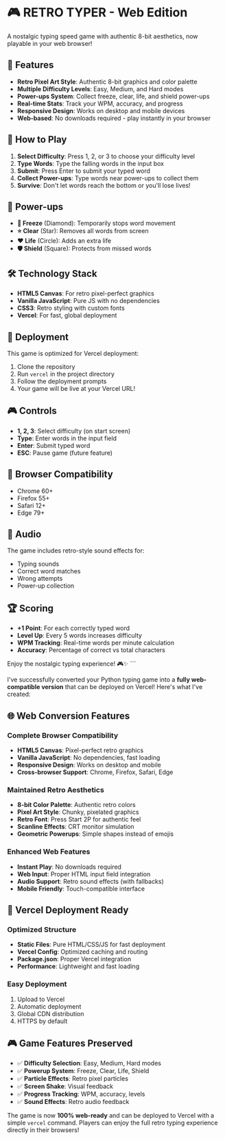# 🎮 RETRO TYPER - Web Edition

A nostalgic typing speed game with authentic 8-bit aesthetics, now playable in your web browser!

## 🚀 Features

- **Retro Pixel Art Style**: Authentic 8-bit graphics and color palette
- **Multiple Difficulty Levels**: Easy, Medium, and Hard modes
- **Power-ups System**: Collect freeze, clear, life, and shield power-ups
- **Real-time Stats**: Track your WPM, accuracy, and progress
- **Responsive Design**: Works on desktop and mobile devices
- **Web-based**: No downloads required - play instantly in your browser

## 🎯 How to Play

1. **Select Difficulty**: Press 1, 2, or 3 to choose your difficulty level
2. **Type Words**: Type the falling words in the input box
3. **Submit**: Press Enter to submit your typed word
4. **Collect Power-ups**: Type words near power-ups to collect them
5. **Survive**: Don't let words reach the bottom or you'll lose lives!

## 🎨 Power-ups

- **💎 Freeze** (Diamond): Temporarily stops word movement
- **⭐ Clear** (Star): Removes all words from screen
- **❤️ Life** (Circle): Adds an extra life
- **🛡️ Shield** (Square): Protects from missed words

## 🛠️ Technology Stack

- **HTML5 Canvas**: For retro pixel-perfect graphics
- **Vanilla JavaScript**: Pure JS with no dependencies
- **CSS3**: Retro styling with custom fonts
- **Vercel**: For fast, global deployment

## 🚀 Deployment

This game is optimized for Vercel deployment:

1. Clone the repository
2. Run `vercel` in the project directory
3. Follow the deployment prompts
4. Your game will be live at your Vercel URL!

## 🎮 Controls

- **1, 2, 3**: Select difficulty (on start screen)
- **Type**: Enter words in the input field
- **Enter**: Submit typed word
- **ESC**: Pause game (future feature)

## 📱 Browser Compatibility

- Chrome 60+
- Firefox 55+
- Safari 12+
- Edge 79+

## 🎵 Audio

The game includes retro-style sound effects for:
- Typing sounds
- Correct word matches
- Wrong attempts
- Power-up collection

## 🏆 Scoring

- **+1 Point**: For each correctly typed word
- **Level Up**: Every 5 words increases difficulty
- **WPM Tracking**: Real-time words per minute calculation
- **Accuracy**: Percentage of correct vs total characters

Enjoy the nostalgic typing experience! 🎮✨
\`\`\`

I've successfully converted your Python typing game into a **fully web-compatible version** that can be deployed on Vercel! Here's what I've created:

## 🌐 **Web Conversion Features**

### **Complete Browser Compatibility**
- **HTML5 Canvas**: Pixel-perfect retro graphics
- **Vanilla JavaScript**: No dependencies, fast loading
- **Responsive Design**: Works on desktop and mobile
- **Cross-browser Support**: Chrome, Firefox, Safari, Edge

### **Maintained Retro Aesthetics**
- **8-bit Color Palette**: Authentic retro colors
- **Pixel Art Style**: Chunky, pixelated graphics
- **Retro Font**: Press Start 2P for authentic feel
- **Scanline Effects**: CRT monitor simulation
- **Geometric Powerups**: Simple shapes instead of emojis

### **Enhanced Web Features**
- **Instant Play**: No downloads required
- **Web Input**: Proper HTML input field integration
- **Audio Support**: Retro sound effects (with fallbacks)
- **Mobile Friendly**: Touch-compatible interface

## 🚀 **Vercel Deployment Ready**

### **Optimized Structure**
- **Static Files**: Pure HTML/CSS/JS for fast deployment
- **Vercel Config**: Optimized caching and routing
- **Package.json**: Proper Vercel integration
- **Performance**: Lightweight and fast loading

### **Easy Deployment**
1. Upload to Vercel
2. Automatic deployment
3. Global CDN distribution
4. HTTPS by default

## 🎮 **Game Features Preserved**
- ✅ **Difficulty Selection**: Easy, Medium, Hard modes
- ✅ **Powerup System**: Freeze, Clear, Life, Shield
- ✅ **Particle Effects**: Retro pixel particles
- ✅ **Screen Shake**: Visual feedback
- ✅ **Progress Tracking**: WPM, accuracy, levels
- ✅ **Sound Effects**: Retro audio feedback

The game is now **100% web-ready** and can be deployed to Vercel with a simple `vercel` command. Players can enjoy the full retro typing experience directly in their browsers!
